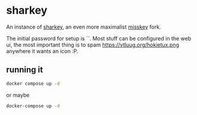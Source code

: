 # sharkey
An instance of [sharkey](https://activitypub.software/TransFem-org/Sharkey), an even more maximalist [misskey](https://misskey-hub.net/en/) fork.

The initial password for setup is ``.
Most stuff can be configured in the web ui, the most important thing is to spam https://vtluug.org/hokietux.png anywhere it wants an icon :P.
## running it
```sh
docker compose up -d
```
or maybe
```sh
docker-compose up -d
```
